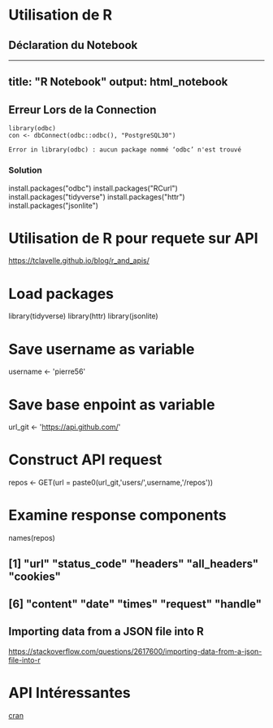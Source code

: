 # Utilisation de R


## Déclaration du Notebook
---
title: "R Notebook"
output: html_notebook
---

## Erreur Lors de la Connection  
```{r setup, include=FALSE}
library(odbc)
con <- dbConnect(odbc::odbc(), "PostgreSQL30")

Error in library(odbc) : aucun package nommé ‘odbc’ n'est trouvé
```
### Solution
install.packages("odbc")
install.packages("RCurl")
install.packages("tidyverse")
install.packages("httr")
install.packages("jsonlite")


#	Utilisation de R pour requete sur API
https://tclavelle.github.io/blog/r_and_apis/

# Load packages
library(tidyverse)
library(httr)
library(jsonlite)

# Save username as variable
username <- 'pierre56'

# Save base enpoint as variable
url_git <- 'https://api.github.com/'

# Construct API request
repos <- GET(url = paste0(url_git,'users/',username,'/repos'))

# Examine response components
names(repos)

##  [1] "url"         "status_code" "headers"     "all_headers" "cookies"    
##  [6] "content"     "date"        "times"       "request"     "handle"


## Importing data from a JSON file into R
https://stackoverflow.com/questions/2617600/importing-data-from-a-json-file-into-r


# API Intéressantes
[cran](https://cran.r-project.org/web/packages/jsonlite/vignettes/json-apis.html)
